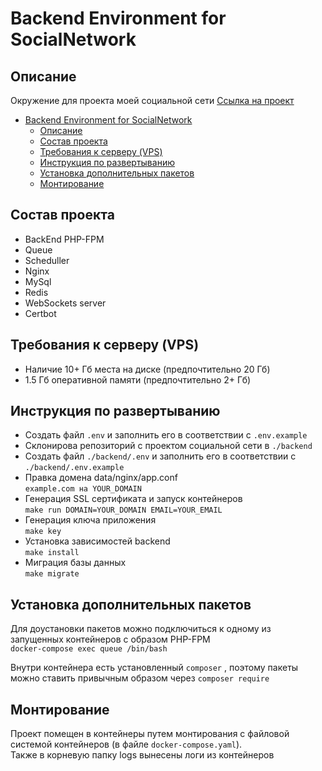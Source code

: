 # Backend Environment for SocialNetwork
## Описание
 Окружение для проекта моей социальной сети [Ссылка на проект](https://github.com/DoomerKitchen/BackendEnvironment)
- [Backend Environment for SocialNetwork](#backend-environment-for-socialnetwork)
  - [Описание](#описание)
  - [Состав проекта](#состав-проекта)
  - [Требования к серверу (VPS)](#требования-к-серверу-vps)
  - [Инструкция по развертыванию](#инструкция-по-развертыванию)
  - [Установка дополнительных пакетов](#установка-дополнительных-пакетов)
  - [Монтирование](#монтирование)
## Состав проекта
- BackEnd PHP-FPM 
- Queue 
- Scheduller
- Nginx
- MySql
- Redis
- WebSockets server
- Certbot
## Требования к серверу (VPS)
- Наличие 10+ Гб места на диске (предпочтительно 20 Гб)
- 1.5 Гб оперативной памяти (предпочтительно 2+ Гб)
## Инструкция по развертыванию 
- Создать файл `.env` и заполнить его в соответствии с `.env.example`
- Склонирова репозиторий с проектом социальной сети в `./backend`
- Создать файл `./backend/.env` и заполнить его в соответствии с `./backend/.env.example`
- Правка домена data/nginx/app.conf     
`example.com на YOUR_DOMAIN `
- Генерация  SSL сертификата и запуск контейнеров  
`make run DOMAIN=YOUR_DOMAIN EMAIL=YOUR_EMAIL`
- Генерация ключа приложения    
`make key`
- Установка зависимостей backend    
 `make install`
- Миграция базы данных  
`make migrate`
## Установка дополнительных пакетов
Для доустановки пакетов можно подключиться к одному из запущенных контейнеров c образом PHP-FPM     
`docker-compose exec queue /bin/bash`         

Внутри контейнера есть установленный `composer` , поэтому пакеты можно ставить привычным образом через `composer require`
## Монтирование
Проект помещен в контейнеры путем монтирования с файловой системой контейнеров (в файле `docker-compose.yaml`).     
Также в корневую папку logs вынесены логи из контейнеров
